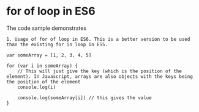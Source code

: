 # for of loop in ES6

The code sample demonstrates 
	
	1. Usage of for of loop in ES6. This is a better version to be used than the existing for in loop in ES5. 

	var someArray = [1, 2, 3, 4, 5]

	for (var i in someArray) {
		// This will just give the key (which is the position of the element). In Javascript, arrays are also objects with the keys being the position of the element
		console.log(i)

		console.log(someArray[i]) // this gives the value  
	}